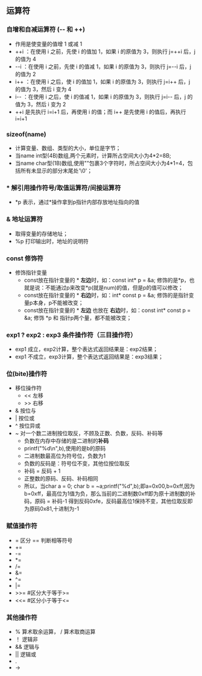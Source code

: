 ## 运算符

### 自增和自减运算符 (-- 和 ++)
- 作用是使变量的值增 1 或减 1
- ++i ：在使用 i 之前，先使 i 的值加 1，如果 i 的原值为 3，则执行 j=++i 后，j 的值为 4
- --i ：在使用 i 之前，先使 i 的值减 1，如果 i 的原值为 3，则执行 j=--i 后，j 的值为 2
- i++ ：在使用 i 之后，使 i 的值加 1，如果 i 的原值为 3，则执行 j=i++ 后，j 的值为 3，然后 i 变为 4
- i-- ：在使用 i 之后，使 i 的值减 1，如果 i 的原值为 3，则执行 j=i-- 后，j 的值为 3，然后 i 变为 2
- ++i 是先执行 i=i+1 后，再使用 i 的值；而 i++ 是先使用 i 的值后，再执行 i=i+1

### sizeof(name)
- 计算变量、数组、类型的大小，单位是字节；
- 当name int型(4B)数组,两个元素时，计算所占空间大小为4*2=8B;
- 当name char型(1B)数组,使用""包裹3个字符时，所占空间大小为4*1=4，包括所有未显示的部分末尾处'\0'；

### * 解引用操作符号/取值运算符/间接运算符
- *p 表示，通过\*操作拿到p指针内部存放地址指向的值

### & 地址运算符
- 取得变量的存储地址；
- %p 打印输出时，地址的说明符

### const 修饰符
- 修饰指针变量
  - const放在指针变量的 \* **左边**时，如：const int\* p = &a; 修饰的是\*p，也就是说：不能通过p来改变\*p(就是num)的值，但是p的值可以修改；
  - const放在指针变量的 \* **右边**时，如：int\* const p = &a; 修饰的是指针变量p本身，p不能被改变；
  - const放在指针变量的 \* **左边** 也放在 **右边**时，如：const int\* const p = &a; 修饰 *p 和 指针p两个量，都不能被改变；


### exp1 ? exp2 : exp3 条件操作符（三目操作符）
- exp1 成立，exp2计算，整个表达式返回结果是：exp2结果；
- exp1 不成立，exp3计算，整个表达式返回结果是：exp3结果；

### 位(bite)操作符
- 移位操作符
  - << 左移
  - \>\> 右移
- & 按位与
- | 按位或
- ^ 按位异或
- ~ 对一个数二进制按位取反，不顾及正数、负数，反码、补码等
  - 负数在内存中存储的是二进制的**补码**
  - printf("%d\n",b),使用的是b的原码
  - 二进制数最高位为符号位，负数为1
  - 负数的反码是：符号位不变，其他位按位取反
  - 补码 = 反码 + 1
  - 正整数的原码、反码、补码相同
  - 所以，当char a = 0; char b = ~a;printf("%d",b);即a=0x00,b=0xff,因为b=0xff，最高位为1值为负，那么当前的二进制数0xff即为原十进制数的补码，原码 = 补码-1 得到反码0xfe，反码最高位1保持不变，其他位取反即为原码0x81,十进制为-1


### 赋值操作符
- = 区分 == 判断相等符号
- +=
- -=
- *=
- /=
- &=
- ^=
- |=
- \>>= #区分大于等于>=
- <<=  #区分小于等于<=

### 其他操作符
- % 算术取余运算， / 算术取商运算
- ！ 逻辑非
- && 逻辑与
- || 逻辑或
- .
- ->

